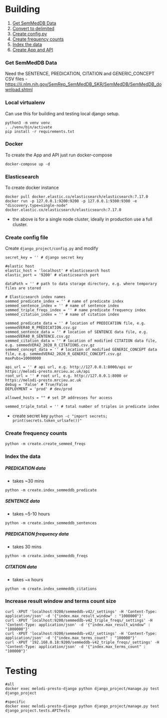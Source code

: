 # Building

1. [Get SemMedDB Data](#get-semmeddb-data)
2. [Convert to delimited](#convert-to-delimited) 
3. [Create config.py](#create-config-file) 
4. [Create frequency counts](#create-frequency-counts)
5. [Index the data](#index-the-data)
6. [Create App and API](#create-app-and-api)


### Get SemMedDB Data

Need the SENTENCE, PREDICATION, CITATION and GENERIC_CONCEPT CSV files - https://ii.nlm.nih.gov/SemRep_SemMedDB_SKR/SemMedDB/SemMedDB_download.shtml


### Local virtualenv

Can use this for building and testing local django setup.

```
python3 -m venv venv
. ./venv/bin/activate
pip install -r requirements.txt
```

### Docker 

To create the App and API just run docker-compose

```
docker-compose up -d
```

### Elasticsearch

To create docker instance

```
docker pull docker.elastic.co/elasticsearch/elasticsearch:7.17.0
docker run -p 127.0.0.1:9200:9200 -p 127.0.0.1:9300:9300 -e "discovery.type=single-node" docker.elastic.co/elasticsearch/elasticsearch:7.17.0
```

- the above is for a single node cluster, ideally in production use a full cluster.

### Create config file

Create `django_project/config.py` and modify

```
secret_key = '' # django secret key

#elastic host 
elastic_host = 'localhost' # elasticsearch host
elastic_port = '9200' # elasticsearch port

dataPath = '' # path to data storage directory, e.g. where temporary files are stored

# Elasticsearch index names
semmed_predicate_index = '' # name of predicate index
semmed_sentence_index = '' # name of sentence index
semmed_triple_freqs_index = '' # name predicate frequency index
semmed_citation_index = '' # name of citation index

semmed_predicate_data = '' # location of PREDICATION file, e.g. semmedVER40_R_PREDICATION.csv.gz
semmed_sentence_data = '' # location of SENTENCE data file, e.g. semmedVER40_R_SENTENCE.csv.gz
semmed_citation_data = '' # location of modified CITATION data file, e.g. semmedVER42_2020_R_CITATIONS.csv.gz
semmed_concept_data = '' # location of modified GENERIC_CONCEPT data file, e.g. semmedVER42_2020_R_GENERIC_CONCEPT.csv.gz
maxPubs=10000000

api_url = '' # api url, e.g. http://127.0.0.1:8000/api or https://melodi-presto.mrcieu.ac.uk/api
root_url = '' # root url, e.g. http://127.0.0.1:8000 or https://melodi-presto.mrcieu.ac.uk
debug = 'False' # True/False 
DEPLOYMENT = 'prod' # dev/prod

allowed_hosts = "" # set IP addresses for access

semmed_triple_total = '' # total number of triples in predicate index
```

- create secret key `python -c "import secrets; print(secrets.token_urlsafe())"`


### Create frequency counts

`python -m create.create_semmed_freqs`

### Index the data

##### PREDICATION data
 
 - takes ~30 mins

`python -m create.index_semmeddb_predicate`

##### SENTENCE data

 - takes ~5-10 hours

`python -m create.index_semmeddb_sentences`

##### PREDICATION frequency data

- takes 30 mins

`python -m create.index_semmeddb_freqs`

##### CITATION data

- takes ~x hours

`python -m create.index_semmeddb_citations`

### Increase result window and terms count size

```
curl -XPUT 'localhost:9200/semmeddb-v42/_settings' -H 'Content-Type: application/json' -d '{"index.max_result_window" : "1000000"}'
curl -XPUT 'localhost:9200/semmeddb-v42_triple_freqs/_settings' -H 'Content-Type: application/json' -d '{"index.max_result_window" : "1000000"}'
curl -XPUT 'localhost:9200/semmeddb-v42/_settings' -H 'Content-Type: application/json' -d '{"index.max_terms_count" : "100000"}'
curl -XPUT '192.168.0.18:9200/semmeddb-v42_triple_freqs/_settings' -H 'Content-Type: application/json' -d '{"index.max_terms_count" : "100000"}'

```

# Testing

```
#all
docker exec melodi-presto-django python django_project/manage.py test django_project

#specific
docker exec melodi-presto-django python django_project/manage.py test django_project.tests.APITests
```


